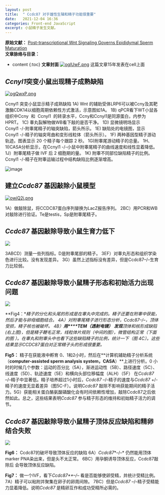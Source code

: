 ```yaml
---
layout: post
title:  " Ccdc87 对于雄性生殖和精子功能很重要"
date:   2021-12-04 16:36
categories: Front-end JavaScript
excerpt: 小鼠精子发生文献。
---
```

**原始文献：** [Post-transcriptional Wnt Signaling Governs Epididymal Sperm Maturation](https://www.sciencedirect.com/science/article/pii/S0092867415013434?via%3Dihub)   
**文章脉络与目录：**
* content
{:toc}
**文章封面**
[![oglUwF.png](https://s4.ax1x.com/2021/12/07/oglUwF.png)](https://imgtu.com/i/oglUwF)
这篇文章15年发表在cell上面

## *Ccnyl1*突变小鼠出现精子成熟缺陷  
[![ogQwxP.png](https://s4.ax1x.com/2021/12/07/ogQwxP.png)](https://imgtu.com/i/ogQwxP)

Ccnyl1 突变小鼠显示精子成熟缺陷
1A) Wnt 的辅助受体LRP6可以被Ccny及其靶激酶CDK14以细胞周期依赖性方式激活，示意图如1A。
1B) qPCR看下WT小鼠各组织中Ccny  和  Ccnyl1  的转录水平，Ccny和Ccnyl1是同源蛋白，内参为HPRT。
1C) 睾丸裂解物做WB看下敲的是否干净。
1D) 显微镜明场显示Ccnyl1 -/-附睾尾精子的轴突缺陷，箭头所示。
1E) 缺陷处的电镜图，显示Ccnyl1 -/-精子的轴突弯曲和变形线粒体（箭头所示）。
1F) 两种基因型精子游动轨迹。图表显示 20 个精子每个跟踪 2 秒。
1G)附睾尾游动精子的总量。
1H、1I)CASA分析显示，在Ccnyl1 -/-小鼠中附睾尾精子的曲线速度和线性显着降低。
1J）附睾尾精子做 IVF 后 2 细胞期的量。
1K) 附睾不同部位缺陷精子的比例。Ccnyl1 -/-精子在附睾运输过程中结构缺陷比例逐渐增高。



![image](https://user-images.githubusercontent.com/61654690/145044782-8b2e4e4b-040a-48a5-a66d-11c79e2f2465.png)



## 建立*Ccdc87* 基因敲除小鼠模型


[![owjQ2j.png](https://s4.ax1x.com/2021/12/04/owjQ2j.png)](https://imgtu.com/i/owjQ2j)

1A）做敲除鼠，将CCDC87蛋白序列替换为LacZ报告序列。 2BC）用PCR和WB对敲除进行验证。Te是testis，Sp是附睾尾精子。

## *Ccdc87* 基因敲除导致小鼠生育力低下



[![](https://s3.bmp.ovh/imgs/2021/12/59d390e3cd3a5e80.png)](https://imgtu.com/i/owv7c9)

3ABCD）测量一些列指标。D是附睾尾部的精子。 3EF）对睾丸形态和组织学染色进行比较。没有发现差异。 3G）虽然上述指标没有差异，但是Ccdc87–/–生育力比较弱。


## *Ccdc87* 基因敲除导致小鼠精子形态和初始活力出现问题

![](https://s3.bmp.ovh/imgs/2021/12/f36b3de2751fe613.png)

**Fig4：**精子的分化和头尾的形成是在睾丸中完成的。精子还要在附睾中获能，然后才能与卵母细胞结合。	4A）对附睾尾精子进行形态分析，*Ccdc87*–/–，顶体受损，精子核也被破坏。	4B）**用****TEM（透射电镜）** **发现**顶体和核形成缺陷(右上图)，但是精子鞭毛正常，线粒体片规则（中间的图），微管结构正常（下面的图 ）。在睾丸和附睾头中也看下这些缺陷精子的比例，统计一下（图 4C）。这些结果显示CCDC87蛋白对正常精子头的形成很重要。*

**Fig5：** 精子在获能液中孵育 0、1和2小时，然后在**计算机辅助精子分析系统（**computer-assisted sperm analysis system，CASA**）**上进行分析。0 小时的时候几个参数：运动的百分比（5A），渐进运动性（5B）、路径速度（5C）、线速度（5D）、轨迹速度（5E）和横向头部位移幅度（ALH）（5F） 在*Ccdc87* –/–精子中显著低。精子培养超过1小时后，*Ccdc87* –/–精子的速度与*Ccdc87* +/-精子的速度无显着差异（图5C-F）。说明C*cdc87* 敲除不影响获能期间的精子活力。5G）获能相关蛋白酪氨酸磷酸化会有时间依赖性增加，敲除Ccdc87之后依然如此。总之，这些结果表明*Ccdc87* 参与精子形态的维持和初始精子活力的调节。

## *Ccdc87* 基因敲除导致小鼠精子顶体反应缺陷和精卵结合失败



![](https://s3.bmp.ovh/imgs/2021/12/8e7c9379d88a96ca.png)



**Fig6：** Ccdc87的破坏导致顶体反应的缺陷  6A）*Ccdc87**–/–* 仍然能用顶体marker PNA染出来，但是头不太正常。  6BC）用孕酮诱导顶体反应，Ccdc87敲除后 会导致顶体反应缺陷。  

**Fig7：** 做一个IVF，看下*Ccdc87**–/–* 看是否能够使卵受精，并统计受精比例。 7A）精子可以粘附并聚集在卵子的卵周间隙。 7BC）但是*Ccdc87* –/–精子受精能力显着降低。说明*Ccdc87* 是精卵互作和成功受精所必需的。





